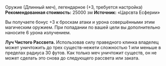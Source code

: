 Оружие (Длинный меч), легендарное (+3, требуется настройка)
**Рекомендованная стоимость:** 25000 зм
**Источник:** «Царсвта Есферии»

Вы получаете бонус +3 к броскам атаки и урона совершёнными этим магическим оружием. При попадании по вашей цели вы дополнительно наносите 6 урона излучением.  

**Луч Чистого Рассвета.** Использовав силу праведного клинка владелец может уничтожить до трех существ-нежети сложностью 1 или меньше в пределах радиуса 30 футов. Как только меч уничтожит существ, он не может сделать это снова до следующего рассвета или заката.